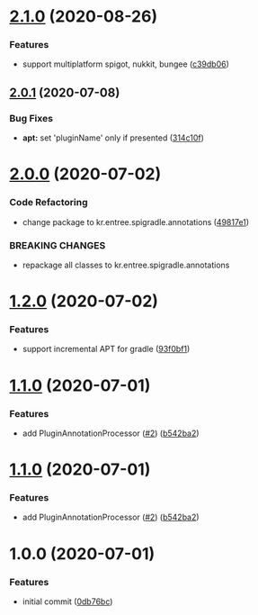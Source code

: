 # [2.1.0](https://github.com/spigradle/spigradle-annotations/compare/v2.0.1...v2.1.0) (2020-08-26)


### Features

* support multiplatform spigot, nukkit, bungee ([c39db06](https://github.com/spigradle/spigradle-annotations/commit/c39db06e2ed069a0ecb9e45c4194c57a0638ccf7))

## [2.0.1](https://github.com/spigradle/spigradle-annotations/compare/v2.0.0...v2.0.1) (2020-07-08)


### Bug Fixes

* **apt:** set 'pluginName' only if presented ([314c10f](https://github.com/spigradle/spigradle-annotations/commit/314c10f38d82a46183d052e79363af70d2eb6878))

# [2.0.0](https://github.com/spigradle/spigradle-annotations/compare/v1.2.0...v2.0.0) (2020-07-02)


### Code Refactoring

* change package to kr.entree.spigradle.annotations ([49817e1](https://github.com/spigradle/spigradle-annotations/commit/49817e1a700fab3a57bce02c15daebf70d4294e9))


### BREAKING CHANGES

* repackage all classes to kr.entree.spigradle.annotations

# [1.2.0](https://github.com/spigradle/spigradle-annotations/compare/v1.1.0...v1.2.0) (2020-07-02)


### Features

* support incremental APT for gradle ([93f0bf1](https://github.com/spigradle/spigradle-annotations/commit/93f0bf1eea19eb762a90aee9285b88425aa30287))

# [1.1.0](https://github.com/spigradle/spigradle-annotations/compare/v1.0.0...v1.1.0) (2020-07-01)


### Features

* add PluginAnnotationProcessor ([#2](https://github.com/spigradle/spigradle-annotations/issues/2)) ([b542ba2](https://github.com/spigradle/spigradle-annotations/commit/b542ba273598bc85e11f6c3ff891714c1605aa15))

# [1.1.0](https://github.com/spigradle/spigradle-annotations/compare/v1.0.0...v1.1.0) (2020-07-01)


### Features

* add PluginAnnotationProcessor ([#2](https://github.com/spigradle/spigradle-annotations/issues/2)) ([b542ba2](https://github.com/spigradle/spigradle-annotations/commit/b542ba273598bc85e11f6c3ff891714c1605aa15))

# 1.0.0 (2020-07-01)


### Features

* initial commit ([0db76bc](https://github.com/EntryPointKR/spigradle-annotations/commit/0db76bc47680121552915a4d9c4fb58bffe0c403))
